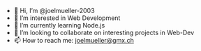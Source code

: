 - 👋 Hi, I’m @joelmueller-2003
- 👀 I’m interested in Web Development
- 🌱 I’m currently learning Node.js
- 💞️ I’m looking to collaborate on interesting projects in Web-Dev
- 📫 How to reach me: joelmueller@gmx.ch

<!---
joelm3/joelm3 is a ✨ special ✨ repository because its `README.md` (this file) appears on your GitHub profile.
You can click the Preview link to take a look at your changes.
--->
